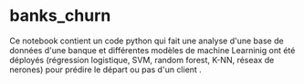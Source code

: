 # banks_churn
Ce notebook contient un code python qui fait une analyse d'une base de données d'une banque et différentes modèles de machine Learninig ont été déployés (régression logistique,  SVM, random forest, K-NN, réseax de nerones) pour prédire le départ ou pas d'un client . 

